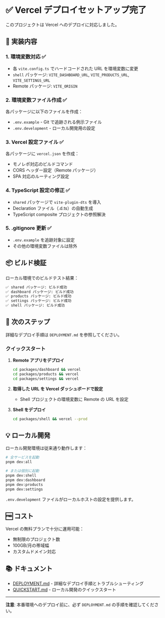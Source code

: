 # ✅ Vercel デプロイセットアップ完了

このプロジェクトは Vercel へのデプロイに対応しました。

## 🔧 実装内容

### 1. 環境変数対応 ✅
- 各 `vite.config.ts` でハードコードされた URL を環境変数に変更
- `shell` パッケージ: `VITE_DASHBOARD_URL`, `VITE_PRODUCTS_URL`, `VITE_SETTINGS_URL`
- Remote パッケージ: `VITE_ORIGIN`

### 2. 環境変数ファイル作成 ✅
各パッケージに以下のファイルを作成：
- `.env.example` - Git で追跡される例示ファイル
- `.env.development` - ローカル開発用の設定

### 3. Vercel 設定ファイル ✅
各パッケージに `vercel.json` を作成：
- モノレポ対応のビルドコマンド
- CORS ヘッダー設定（Remote パッケージ）
- SPA 対応のルーティング設定

### 4. TypeScript 設定の修正 ✅
- `shared` パッケージで `vite-plugin-dts` を導入
- Declaration ファイル（.d.ts）の自動生成
- TypeScript composite プロジェクトの参照解決

### 5. .gitignore 更新 ✅
- `.env.example` を追跡対象に設定
- その他の環境変数ファイルは除外

## 📦 ビルド検証

ローカル環境でのビルドテスト結果：
```bash
✅ shared パッケージ: ビルド成功
✅ dashboard パッケージ: ビルド成功  
✅ products パッケージ: ビルド成功
✅ settings パッケージ: ビルド成功
✅ shell パッケージ: ビルド成功
```

## 🚀 次のステップ

詳細なデプロイ手順は `DEPLOYMENT.md` を参照してください。

### クイックスタート

1. **Remote アプリをデプロイ**
   ```bash
   cd packages/dashboard && vercel
   cd packages/products && vercel
   cd packages/settings && vercel
   ```

2. **取得した URL を Vercel ダッシュボードで設定**
   - Shell プロジェクトの環境変数に Remote の URL を設定

3. **Shell をデプロイ**
   ```bash
   cd packages/shell && vercel --prod
   ```

## 💡 ローカル開発

ローカル開発環境は従来通り動作します：

```bash
# 全サービスを起動
pnpm dev:all

# または個別に起動
pnpm dev:shell
pnpm dev:dashboard
pnpm dev:products
pnpm dev:settings
```

`.env.development` ファイルがローカルホストの設定を提供します。

## 🆓 コスト

Vercel の無料プランで十分に運用可能：
- 無制限のプロジェクト数
- 100GB/月の帯域幅
- カスタムドメイン対応

## 📚 ドキュメント

- [DEPLOYMENT.md](./DEPLOYMENT.md) - 詳細なデプロイ手順とトラブルシューティング
- [QUICKSTART.md](./QUICKSTART.md) - ローカル開発のクイックスタート

---

**注意**: 本番環境へのデプロイ前に、必ず `DEPLOYMENT.md` の手順を確認してください。

